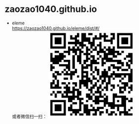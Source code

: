 # zaozao1040.github.io
- eleme<br />
  https://zaozao1040.github.io/eleme/dist/#/<br />
  或者微信扫一扫：
    ![Alt text](https://github.com/zaozao1040/zaozao1040.github.io/raw/master/img/eleme/erweima.png)



